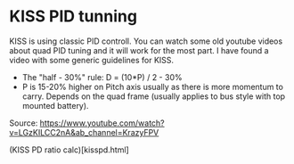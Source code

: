 # KISS PID tunning

KISS is using classic PID controll. You can watch some old youtube videos about quad PID tuning and it will work for the most part.
I have found a video with some generic guidelines for KISS.

- The "half - 30%" rule: D = (10*P) / 2 - 30%
- P is 15-20% higher on Pitch axis usually as there is more momentum to carry. Depends on the quad frame (usually applies to bus style with top mounted battery).

Source: https://www.youtube.com/watch?v=LGzKILCC2nA&ab_channel=KrazyFPV

(KISS PD ratio calc)[kisspd.html]
